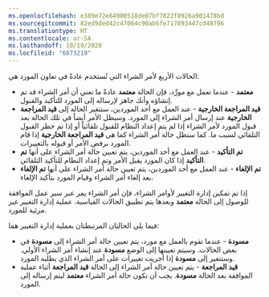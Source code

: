 ```yaml
---
ms.openlocfilehash: e389e72e84900518de07bf7822f0926a901478bd
ms.sourcegitcommit: 82ed9ded42c47064c90ab6fe717893447cd48796
ms.translationtype: HT
ms.contentlocale: ar-SA
ms.lasthandoff: 10/19/2020
ms.locfileid: "6073219"
---
```

الحالات الأربع لأمر الشراء التي تُستخدم عادةً في تعاون المورد هي:

-   **معتمد** - عندما تعمل مع مورِّد، فإن الحالة **معتمد** عادةً ما تعني أن أمر الشراء قد تم إنشاؤه وأنك جاهز لإرساله إلى المورد للتأكيد والقبول.
-   **قيد المراجعة الخارجية** - عند العمل مع أحد الموردين، ستتغير الحالة إلى **قيد المراجعة الخارجية** عند إرسال أمر الشراء إلى المورد. وسيظل الأمر أيضاً في تلك الحالة بعد قبول المورد لأمر الشراء إذا لم يتم إعداد النظام للقبول تلقائياً أو إذا تم حظر القبول التلقائي لسبب ما. كما ستظل حالة أمر الشراء كما هي **قيد المراجعة الخارجية** إذا قام المورد برفض الأمر أو قبوله بالتغييرات.
-   **تم التأكيد** - عند العمل مع أحد الموردين، يتم تعيين حالة أمر الشراء على أنها **تم التأكيد** إذا كان المورد يقبل الأمر وتم إعداد النظام للتأكيد التلقائي.
-   **تم الإلغاء** - عند العمل مع أحد الموردين، يتم تعيين حالة أمر الشراء على أنها **تم الإلغاء** بعد إلغاء أمر الشراء وقيام المورد بتأكيد الإلغاء.

إذا تم تمكين إدارة التغيير لأوامر الشراء، فإن أمر الشراء يمر عبر سير عمل الموافقة للوصول إلى الحالة **معتمد** وبعدها يتم تطبيق الحالات القياسية. عملية إدارة التغيير غير مرئية للمورد.

فيما يلي الحالتان المرتبطتان بعملية إدارة التغيير هما:

-   **مسودة** - عندما تقوم بالعمل مع مورد، يتم تعيين حالة أمر الشراء إلى **مسودة** في بعض الحالات. وسيتم تعيينها إلى الوضع **مسودة** عند إنشاء أمر الشراء الأولي. وستتغير إلى **مسودة** إذا أجريت تغييرات على أمر الشراء الذي يطلبه المورد.
-   **قيد المراجعة** - يتم تعيين حالة أمر الشراء إلى الحالة **قيد المراجعة** أثناء عملية الموافقة بعد الحالة **مسودة**. يجب أن تكون حالة أمر الشراء **معتمد** ليتم إرساله إلى المورد.
